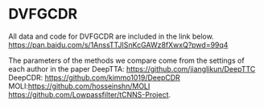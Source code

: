 # DVFGCDR
All data and code for DVFGCDR are included in the link below.\
https://pan.baidu.com/s/1AnssTTJISnKcGAWz8fXwxQ?pwd=99q4

The parameters of the methods we compare come from the settings of each author in the paper
DeepTTA: https://github.com/jianglikun/DeepTTC
DeepCDR: https://github.com/kimmo1019/DeepCDR
MOLI:https://github.com/hosseinshn/MOLI
https://github.com/Lowpassfilter/tCNNS-Project.
